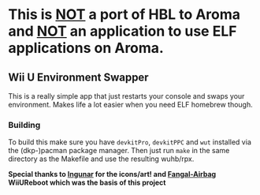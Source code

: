 # This is <ins>NOT</ins> a port of HBL to Aroma and <ins>NOT</ins> an application to use ELF applications on Aroma.

## Wii U Environment Swapper

This is a really simple app that just restarts your console and swaps your environment. Makes life a lot easier when you need ELF homebrew though.

### Building

To build this make sure you have `devkitPro`, `devkitPPC` and `wut` installed via the (dkp-)pacman package manager. Then just run `make` in the same directory as the Makefile and use the resulting wuhb/rpx.

**Special thanks to [Ingunar](https://github.com/Ingunar) for the icons/art! and [Fangal-Airbag](https://github.com/Fangal-Airbag) WiiUReboot which was the basis of this project**
